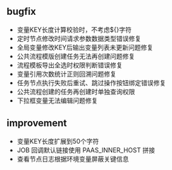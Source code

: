 
## bugfix
  - 变量KEY长度计算校验时，不考虑${}字符
  - 定时节点修改时间请求参数数据类型错误修复
  - 全局变量修改KEY后输出变量列表未更新问题修复
  - 公共流程模版创建任务无法再创建问题修复
  - 流程模板导出全选时权限判断错误修复
  - 变量引用次数统计正则回溯问题修复
  - 任务节点执行失败后重试、跳过操作按钮绑定错误修复
  - 公共流程创建的任务再创建时单独查询权限
  - 下拉框变量无法编辑问题修复
  
## improvement
  - 变量KEY长度扩展到50个字符
  - JOB 回调默认链接使用 PAAS_INNER_HOST 拼接
  - 查看节点日志根据环境变量屏蔽关键信息